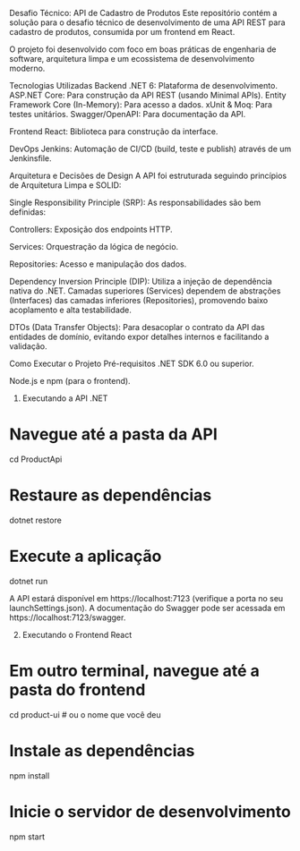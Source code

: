 Desafio Técnico: API de Cadastro de Produtos
Este repositório contém a solução para o desafio técnico de desenvolvimento de uma API REST para cadastro de produtos, consumida por um frontend em React.

O projeto foi desenvolvido com foco em boas práticas de engenharia de software, arquitetura limpa e um ecossistema de desenvolvimento moderno.

Tecnologias Utilizadas
Backend
.NET 6: Plataforma de desenvolvimento.
ASP.NET Core: Para construção da API REST (usando Minimal APIs).
Entity Framework Core (In-Memory): Para acesso a dados.
xUnit & Moq: Para testes unitários.
Swagger/OpenAPI: Para documentação da API.

Frontend
React: Biblioteca para construção da interface.

DevOps
Jenkins: Automação de CI/CD (build, teste e publish) através de um Jenkinsfile.

Arquitetura e Decisões de Design
A API foi estruturada seguindo princípios de Arquitetura Limpa e SOLID:

Single Responsibility Principle (SRP): As responsabilidades são bem definidas:

Controllers: Exposição dos endpoints HTTP.

Services: Orquestração da lógica de negócio.

Repositories: Acesso e manipulação dos dados.

Dependency Inversion Principle (DIP): Utiliza a injeção de dependência nativa do .NET. Camadas superiores (Services) dependem de abstrações (Interfaces) das camadas inferiores (Repositories), promovendo baixo acoplamento e alta testabilidade.

DTOs (Data Transfer Objects): Para desacoplar o contrato da API das entidades de domínio, evitando expor detalhes internos e facilitando a validação.

Como Executar o Projeto
Pré-requisitos
.NET SDK 6.0 ou superior.

Node.js e npm (para o frontend).


1. Executando a API .NET
# Navegue até a pasta da API
cd ProductApi

# Restaure as dependências
dotnet restore

# Execute a aplicação
dotnet run

A API estará disponível em https://localhost:7123 (verifique a porta no seu launchSettings.json).
A documentação do Swagger pode ser acessada em https://localhost:7123/swagger.

2. Executando o Frontend React
# Em outro terminal, navegue até a pasta do frontend
cd product-ui # ou o nome que você deu

# Instale as dependências
npm install

# Inicie o servidor de desenvolvimento
npm start

